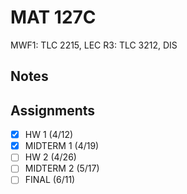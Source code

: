 # MAT 127C
MWF1: TLC 2215, LEC
R3: TLC 3212, DIS
## Notes
## Assignments
- [x] HW 1 (4/12)
- [x] MIDTERM 1 (4/19)
- [ ] HW 2 (4/26)
- [ ] MIDTERM 2 (5/17)
- [ ] FINAL (6/11)
